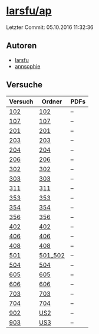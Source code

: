 # [larsfu/ap](https://github.com/larsfu/ap)

Letzter Commit: 05.10.2016 11:32:36

## Autoren
- [larsfu](https://github.com/larsfu)
- [annsophie](https://github.com/annsophie)

## Versuche

|        Versuch         |                          Ordner                           |PDFs|
|------------------------|-----------------------------------------------------------|----|
|[102](../../versuch/102)|[102](https://github.com/larsfu/ap/tree/master/102)        |–   |
|[107](../../versuch/107)|[107](https://github.com/larsfu/ap/tree/master/107)        |–   |
|[201](../../versuch/201)|[201](https://github.com/larsfu/ap/tree/master/201)        |–   |
|[203](../../versuch/203)|[203](https://github.com/larsfu/ap/tree/master/203)        |–   |
|[204](../../versuch/204)|[204](https://github.com/larsfu/ap/tree/master/204)        |–   |
|[206](../../versuch/206)|[206](https://github.com/larsfu/ap/tree/master/206)        |–   |
|[302](../../versuch/302)|[302](https://github.com/larsfu/ap/tree/master/302)        |–   |
|[303](../../versuch/303)|[303](https://github.com/larsfu/ap/tree/master/303)        |–   |
|[311](../../versuch/311)|[311](https://github.com/larsfu/ap/tree/master/311)        |–   |
|[353](../../versuch/353)|[353](https://github.com/larsfu/ap/tree/master/353)        |–   |
|[354](../../versuch/354)|[354](https://github.com/larsfu/ap/tree/master/354)        |–   |
|[356](../../versuch/356)|[356](https://github.com/larsfu/ap/tree/master/356)        |–   |
|[402](../../versuch/402)|[402](https://github.com/larsfu/ap/tree/master/402)        |–   |
|[406](../../versuch/406)|[406](https://github.com/larsfu/ap/tree/master/406)        |–   |
|[408](../../versuch/408)|[408](https://github.com/larsfu/ap/tree/master/408)        |–   |
|[501](../../versuch/501)|[501_502](https://github.com/larsfu/ap/tree/master/501_502)|–   |
|[504](../../versuch/504)|[504](https://github.com/larsfu/ap/tree/master/504)        |–   |
|[605](../../versuch/605)|[605](https://github.com/larsfu/ap/tree/master/605)        |–   |
|[606](../../versuch/606)|[606](https://github.com/larsfu/ap/tree/master/606)        |–   |
|[703](../../versuch/703)|[703](https://github.com/larsfu/ap/tree/master/703)        |–   |
|[704](../../versuch/704)|[704](https://github.com/larsfu/ap/tree/master/704)        |–   |
|[902](../../versuch/902)|[US2](https://github.com/larsfu/ap/tree/master/US2)        |–   |
|[903](../../versuch/903)|[US3](https://github.com/larsfu/ap/tree/master/US3)        |–   |
